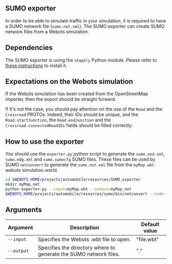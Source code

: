 ## SUMO exporter

In order to be able to simulate traffic in your simulation, it is required to
have a SUMO network file (`sumo.net.xml`).
The SUMO exporter can create SUMO network files from a Webots simulation.


## Dependencies

The SUMO exporter is using the `shapely` Python module.
Please refer to [these instructions](openstreetmap-importer.md#dependencies) to install it.


## Expectations on the Webots simulation

If the Webots simulation has been created from the OpenStreetMap importer,
then the export should be straight forward.

If it's not the case, you should pay attention on the use of the `Road` and
the `Crossroad` PROTOs. Indeed, their IDs should be unique, and the `Road.startJunction`,
the `Road.endJunction` and the `Crossroad.connectedRoadIDs` fields should be filled
correctly.


## How to use the exporter

You should use the `exporter.py` python script to generate the `sumo.nod.xml`,
`sumo.edg.xml` and `sumo.sumocfg` SUMO files.
These files can be used by SUMO `netconvert` to generate the `sumo.net.xml` file
from the `myMap.wbt` webots simulation world.

```sh
cd $WEBOTS_HOME/projects/automobile/resources/SUMO_exporter
mkdir myMap_net
python exporter.py --input=myMap.wbt --output=myMap_net
$WEBOTS_HOME/projects/automobile/resources/sumo/bin/netconvert --node-files=myMap_net/sumo.nod.xml --edge-files=myMap_net/sumo.edg.xml --output-file=myMap_net/sumo.net.xml
```


## Arguments

| Argument   | Description                                                       | Default value |
| ---------- | ----------------------------------------------------------------- | ------------- |
| `--input`  | Specifies the Webots .wbt file to open.                           | "file.wbt"    |
| `--output` | Specifies the directory where to generate the SUMO network files. | "."           |

